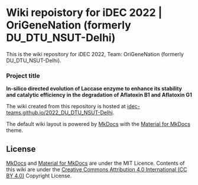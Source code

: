 # Wiki repoistory for iDEC 2022 | OriGeneNation (formerly DU_DTU_NSUT-Delhi)

This is the wiki repository for iDEC 2022, Team: OriGeneNation (formerly DU_DTU_NSUT-Delhi).

### Project title
**In-silico directed evolution of Laccase enzyme to enhance its stability and catalytic efficiency in the degradation of Aflatoxin B1 and Aflatoxin G1**

The wiki created from this repository is hosted at [idec-teams.github.io/2022_DU_DTU_NSUT-Delhi](https://idec-teams.github.io/2022_DU_DTU_NSUT-Delhi).

The default wiki layout is powered by [MkDocs](http://mkdocs.org) with the [Material for MkDocs](https://squidfunk.github.io/mkdocs-material/) theme.

## License

[MkDocs](http://mkdocs.org) and [Material for MkDocs](https://squidfunk.github.io/mkdocs-material/) are under the MIT Licence. Contents of this wiki are under the [Creative Commons Attribution 4.0 International (CC BY 4.0)](https://creativecommons.org/licenses/by/4.0/legalcode) Copyright License.
